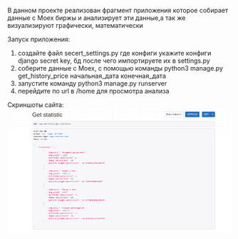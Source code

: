 В данном проекте реализован фрагмент приложения которое собирает данные с 
Moex биржы и анализирует эти данные,а так же визуализируют графически, математически

Запуск приложения:
  1) создайте файл secert_settings.py где конфиги укажите конфиги django secret key, бд после чего импортируете их в settings.py
  2) соберите данные с Moex, с помощью  команды python3 manage.py get_history_price начальная_дата конечная_дата
  3) запустите команду python3 manage.py runserver
  4) перейдите по url в /home для просмотра анализа

Скриншоты сайта:
  ![alt text](https://github.com/Stef16123/moex/blob/master/image.png?raw=true)
